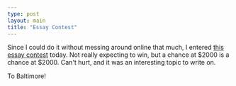 ```yaml
---
type: post
layout: main
title: "Essay Contest"
---
```

Since I could do it without messing around online that much, I entered [this
essay
contest](http://www.reason.com/hitandrun/2005/05/how_to_make_2k.shtml#009667)
today. Not really expecting to win, but a chance at $2000 is a chance at
$2000. Can't hurt, and it was an interesting topic to write on.

  
To Baltimore!


